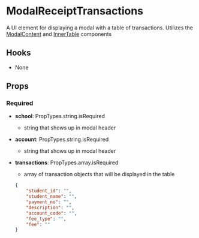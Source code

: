 # ModalReceiptTransactions

A UI element for displaying a modal with a table of transactions. Utilizes the [ModalContent](https://github.com/pay-theory/pay-theory-ui/tree/master/src/common/ModalContent) and [InnerTable](https://github.com/pay-theory/pay-theory-ui/tree/master/src/common/InnerTable) components

## Hooks

-   None

## Props

### Required

-   **school**: PropTypes.string.isRequired

    -   string that shows up in modal header

-   **account**: PropTypes.string.isRequired

    -   string that shows up in modal header

-   **transactions**: PropTypes.array.isRequired

    -   array of transaction objects that will be displayed in the table

    ```json
    {
        "student_id": "",
        "student_name": "",
        "payment_no": "",
        "description": "",
        "account_code": "",
        "fee_type": "",
        "fee": ""
    }
    ```
